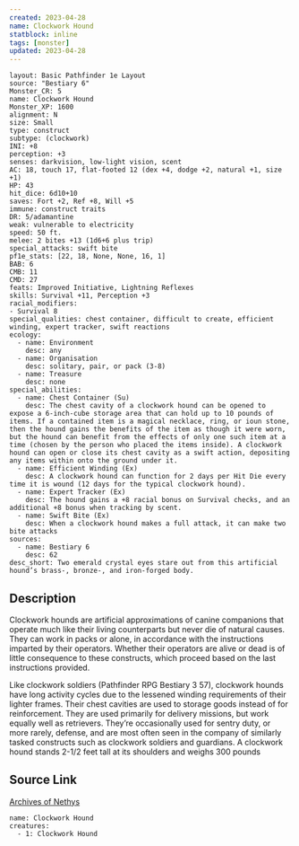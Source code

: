 ```yaml
---
created: 2023-04-28
name: Clockwork Hound
statblock: inline
tags: [monster]
updated: 2023-04-28
---
```

```statblock
layout: Basic Pathfinder 1e Layout
source: "Bestiary 6"
Monster_CR: 5
name: Clockwork Hound
Monster_XP: 1600
alignment: N
size: Small
type: construct
subtype: (clockwork)
INI: +8
perception: +3
senses: darkvision, low-light vision, scent
AC: 18, touch 17, flat-footed 12 (dex +4, dodge +2, natural +1, size +1)
HP: 43
hit_dice: 6d10+10
saves: Fort +2, Ref +8, Will +5
immune: construct traits
DR: 5/adamantine
weak: vulnerable to electricity
speed: 50 ft.
melee: 2 bites +13 (1d6+6 plus trip)
special_attacks: swift bite
pf1e_stats: [22, 18, None, None, 16, 1]
BAB: 6
CMB: 11
CMD: 27
feats: Improved Initiative, Lightning Reflexes
skills: Survival +11, Perception +3
racial_modifiers:
- Survival 8
special_qualities: chest container, difficult to create, efficient winding, expert tracker, swift reactions
ecology:
  - name: Environment
    desc: any
  - name: Organisation
    desc: solitary, pair, or pack (3-8)
  - name: Treasure
    desc: none
special_abilities:
  - name: Chest Container (Su)
    desc: The chest cavity of a clockwork hound can be opened to expose a 6-inch-cube storage area that can hold up to 10 pounds of items. If a contained item is a magical necklace, ring, or ioun stone, then the hound gains the benefits of the item as though it were worn, but the hound can benefit from the effects of only one such item at a time (chosen by the person who placed the items inside). A clockwork hound can open or close its chest cavity as a swift action, depositing any items within onto the ground under it.
  - name: Efficient Winding (Ex)
    desc: A clockwork hound can function for 2 days per Hit Die every time it is wound (12 days for the typical clockwork hound).
  - name: Expert Tracker (Ex)
    desc: The hound gains a +8 racial bonus on Survival checks, and an additional +8 bonus when tracking by scent.
  - name: Swift Bite (Ex)
    desc: When a clockwork hound makes a full attack, it can make two bite attacks
sources:
  - name: Bestiary 6
    desc: 62
desc_short: Two emerald crystal eyes stare out from this artificial hound’s brass-, bronze-, and iron-forged body.
```
## Description
Clockwork hounds are artificial approximations of canine companions that operate much like their living counterparts but never die of natural causes. They can work in packs or alone, in accordance with the instructions imparted by their operators. Whether their operators are alive or dead is of little consequence to these constructs, which proceed based on the last instructions provided. 

Like clockwork soldiers (Pathfinder RPG Bestiary 3 57), clockwork hounds have long activity cycles due to the lessened winding requirements of their lighter frames. Their chest cavities are used to storage goods instead of for reinforcement. They are used primarily for delivery missions, but work equally well as retrievers. They’re occasionally used for sentry duty, or more rarely, defense, and are most often seen in the company of similarly tasked constructs such as clockwork soldiers and guardians. A clockwork hound stands 2-1/2 feet tall at its shoulders and weighs 300 pounds
## Source Link
[Archives of Nethys](https://aonprd.com/MonsterDisplay.aspx?ItemName=Clockwork%20Hound)
```encounter-table
name: Clockwork Hound
creatures:
  - 1: Clockwork Hound
```
